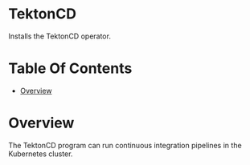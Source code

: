 # TektonCD
Installs the TektonCD operator.

# Table Of Contents
- [Overview](#overview)

# Overview
The TektonCD program can run continuous integration pipelines in the Kubernetes cluster.